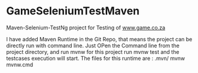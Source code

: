 # GameSeleniumTestMaven
Maven-Selenium-TestNg project for Testing of www.game.co.za

I have added Maven Runtime in the Git Repo, that means the project can be directly run with command line. Just OPen the Command line from the project directory, and run mvnw <command>
for this project run mvnw test and the testcases execution will start. The files for this runtime are : 
		.mvn/
        mvnw
        mvnw.cmd
		

